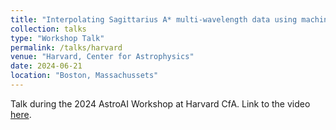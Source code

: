```yaml
---
title: "Interpolating Sagittarius A* multi-wavelength data using machine learning"
collection: talks
type: "Workshop Talk"
permalink: /talks/harvard
venue: "Harvard, Center for Astrophysics"
date: 2024-06-21
location: "Boston, Massachussets"
---
```


Talk during the 2024 AstroAI Workshop at Harvard CfA. Link to the video [here](https://www.youtube.com/watch?v=PFAhM_kth8o).
